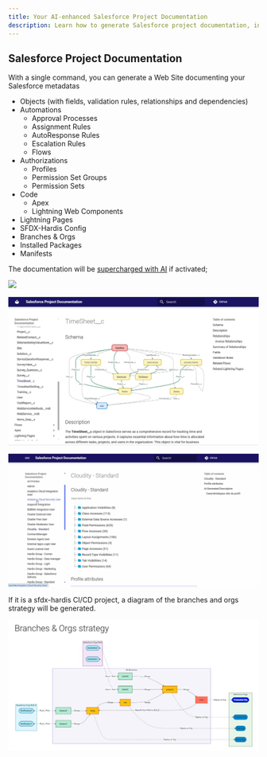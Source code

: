 ```yaml
---
title: Your AI-enhanced Salesforce Project Documentation
description: Learn how to generate Salesforce project documentation, including Flows Visual Differences in History
---
```

<!-- markdownlint-disable MD013 -->

## Salesforce Project Documentation

With a single command, you can generate a Web Site documenting your Salesforce metadatas

- Objects (with fields, validation rules, relationships and dependencies)
- Automations
  - Approval Processes
  - Assignment Rules
  - AutoResponse Rules
  - Escalation Rules
  - Flows
- Authorizations
  - Profiles
  - Permission Set Groups
  - Permission Sets
- Code
  - Apex
  - Lightning Web Components
- Lightning Pages
- SFDX-Hardis Config
- Branches & Orgs
- Installed Packages
- Manifests

The documentation will be [supercharged with AI](salesforce-ai-setup.md) if activated;

![](assets/images/project-documentation.gif)

![](assets/images/screenshot-object-diagram.jpg)

![](assets/images/screenshot-project-doc-profile.gif)

If it is a sfdx-hardis CI/CD project, a diagram of the branches and orgs strategy will be generated.

![](assets/images/screenshot-doc-branches-strategy.jpg)

